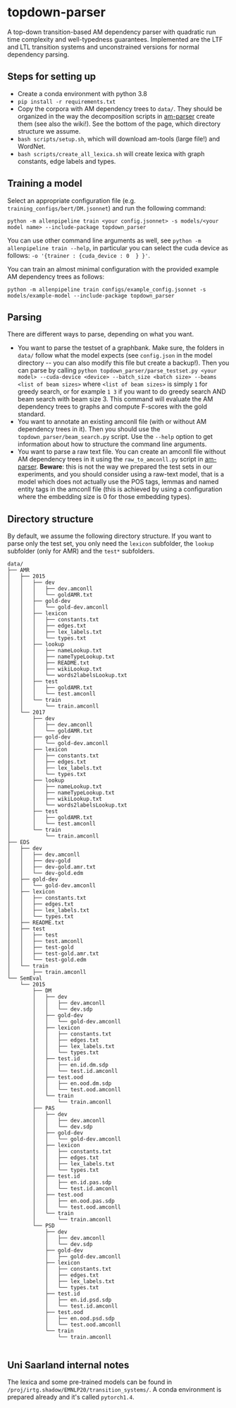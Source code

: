 # topdown-parser
A top-down transition-based AM dependency parser with quadratic run time complexity and well-typedness guarantees.
Implemented are the LTF and LTL transition systems and unconstrained versions for normal dependency parsing.

## Steps for setting up
- Create a conda environment with python 3.8
- `pip install -r requirements.txt`
- Copy the corpora with AM dependency trees to `data/`. They should be organized in the way the decomposition scripts in [am-parser](https://github.com/coli-saar/am-parser) create them (see also the wiki!). See the bottom of the page, which directory structure we assume.
- `bash scripts/setup.sh`, which will download am-tools (large file!) and WordNet.
- `bash scripts/create_all_lexica.sh` will create lexica with graph constants, edge labels and types. 

## Training a model
Select an appropriate configuration file (e.g. `training_configs/bert/DM.jsonnet`) and run the following command:
```
python -m allenpipeline train <your config.jsonnet> -s models/<your model name> --include-package topdown_parser
```
You can use other command line arguments as well, see `python -m allenpipeline train --help`, in particular you can select the cuda device as follows:
`-o '{trainer : {cuda_device : 0  } }'`.

You can train an almost minimal configuration with the provided example AM dependency trees as follows:
```
python -m allenpipeline train configs/example_config.jsonnet -s models/example-model --include-package topdown_parser
```

## Parsing
There are different ways to parse, depending on what you want.

 - You want to parse the testset of a graphbank. Make sure, the folders in `data/` follow what the model expects (see `config.json` in the model directory -- you can also modify this file but create a backup!).
  Then you can parse by calling `python topdown_parser/parse_testset.py <your model> --cuda-device <device> --batch_size <batch size> --beams <list of beam sizes>`
  where `<list of beam sizes>` is simply `1` for greedy search, or for example `1 3` if you want to do greedy search AND beam search with beam size 3.
  This command will evaluate the AM dependency trees to graphs and compute F-scores with the gold standard.
 - You want to annotate an existing amconll file (with or without AM dependency trees in it). Then you should use the `topdown_parser/beam_search.py` script. Use the `--help` option to get information about how to structure the command line arguments.
- You want to parse a raw text file. You can create an amconll file without AM dependency trees in it using the `raw_to_amconll.py` script in [am-parser](https://github.com/coli-saar/am-parser). 
 **Beware**: this is not the way we prepared the test sets in our experiments, and you should consider using a raw-text model, that is a model which does not actually use the POS tags, lemmas and named entity tags in the amconll file (this is achieved by using a configuration where the embedding size is 0 for those embedding types).


## Directory structure
By default, we assume the following directory structure. If you want to parse only the test set, you only need the `lexicon` subfolder, the `lookup
 ` subfolder (only for AMR) and the `test*` subfolders.
```
data/
├── AMR
│   ├── 2015
│   │   ├── dev
│   │   │   ├── dev.amconll
│   │   │   └── goldAMR.txt
│   │   ├── gold-dev
│   │   │   └── gold-dev.amconll
│   │   ├── lexicon
│   │   │   ├── constants.txt
│   │   │   ├── edges.txt
│   │   │   ├── lex_labels.txt
│   │   │   └── types.txt
│   │   ├── lookup
│   │   │   ├── nameLookup.txt
│   │   │   ├── nameTypeLookup.txt
│   │   │   ├── README.txt
│   │   │   ├── wikiLookup.txt
│   │   │   └── words2labelsLookup.txt
│   │   ├── test
│   │   │   ├── goldAMR.txt
│   │   │   └── test.amconll
│   │   └── train
│   │       └── train.amconll
│   └── 2017
│       ├── dev
│       │   ├── dev.amconll
│       │   └── goldAMR.txt
│       ├── gold-dev
│       │   └── gold-dev.amconll
│       ├── lexicon
│       │   ├── constants.txt
│       │   ├── edges.txt
│       │   ├── lex_labels.txt
│       │   └── types.txt
│       ├── lookup
│       │   ├── nameLookup.txt
│       │   ├── nameTypeLookup.txt
│       │   ├── wikiLookup.txt
│       │   └── words2labelsLookup.txt
│       ├── test
│       │   ├── goldAMR.txt
│       │   └── test.amconll
│       └── train
│           └── train.amconll
├── EDS
│   ├── dev
│   │   ├── dev.amconll
│   │   ├── dev-gold
│   │   ├── dev-gold.amr.txt
│   │   └── dev-gold.edm
│   ├── gold-dev
│   │   └── gold-dev.amconll
│   ├── lexicon
│   │   ├── constants.txt
│   │   ├── edges.txt
│   │   ├── lex_labels.txt
│   │   └── types.txt
│   ├── README.txt
│   ├── test
│   │   ├── test
│   │   ├── test.amconll
│   │   ├── test-gold
│   │   ├── test-gold.amr.txt
│   │   └── test-gold.edm
│   └── train
│       ├── train.amconll
└── SemEval
    └── 2015
        ├── DM
        │   ├── dev
        │   │   ├── dev.amconll
        │   │   └── dev.sdp
        │   ├── gold-dev
        │   │   └── gold-dev.amconll
        │   ├── lexicon
        │   │   ├── constants.txt
        │   │   ├── edges.txt
        │   │   ├── lex_labels.txt
        │   │   └── types.txt
        │   ├── test.id
        │   │   ├── en.id.dm.sdp
        │   │   └── test.id.amconll
        │   ├── test.ood
        │   │   ├── en.ood.dm.sdp
        │   │   └── test.ood.amconll
        │   └── train
        │       └── train.amconll
        ├── PAS
        │   ├── dev
        │   │   ├── dev.amconll
        │   │   └── dev.sdp
        │   ├── gold-dev
        │   │   └── gold-dev.amconll
        │   ├── lexicon
        │   │   ├── constants.txt
        │   │   ├── edges.txt
        │   │   ├── lex_labels.txt
        │   │   └── types.txt
        │   ├── test.id
        │   │   ├── en.id.pas.sdp
        │   │   └── test.id.amconll
        │   ├── test.ood
        │   │   ├── en.ood.pas.sdp
        │   │   └── test.ood.amconll
        │   └── train
        │       └── train.amconll
        └── PSD
            ├── dev
            │   ├── dev.amconll
            │   └── dev.sdp
            ├── gold-dev
            │   ├── gold-dev.amconll
            ├── lexicon
            │   ├── constants.txt
            │   ├── edges.txt
            │   ├── lex_labels.txt
            │   └── types.txt
            ├── test.id
            │   ├── en.id.psd.sdp
            │   └── test.id.amconll
            ├── test.ood
            │   ├── en.ood.psd.sdp
            │   └── test.ood.amconll
            └── train
                └── train.amconll


```

## Uni Saarland internal notes
The lexica and some pre-trained models can be found in `/proj/irtg.shadow/EMNLP20/transition_systems/`. A conda environment is prepared already and it's called `pytorch1.4`.
